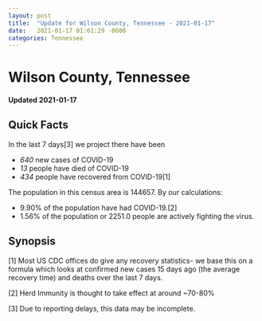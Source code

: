 ```yaml
---
layout: post
title:  "Update for Wilson County, Tennessee - 2021-01-17"
date:   2021-01-17 01:01:29 -0600
categories: Tennessee
---
```


# Wilson County, Tennessee
#### Updated 2021-01-17

## Quick Facts

In the last 7 days[3] we project there have been
- *640* new cases of COVID-19
- *13* people have died of COVID-19
- *434* people have recovered from COVID-19[1]

The population in this census area is 144657. By our calculations:
- 9.90% of the population have had COVID-19.[2]
- 1.56% of the population or 2251.0 people are actively fighting the virus.

## Synopsis




[1] Most US CDC offices do give any recovery statistics- we base this on a formula which looks at confirmed new cases
15 days ago (the average recovery time) and deaths over the last 7 days.

[2] Herd Immunity is thought to take effect at around ~70-80%

[3] Due to reporting delays, this data may be incomplete.
 
    